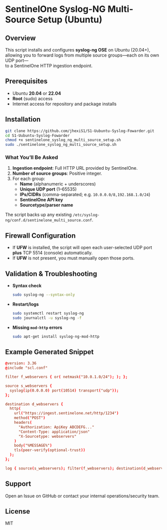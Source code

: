 # SentinelOne Syslog-NG Multi-Source Setup (Ubuntu)

## Overview
This script installs and configures **syslog-ng OSE** on Ubuntu (20.04+),  
allowing you to forward logs from multiple source groups—each on its own UDP port—  
to a SentinelOne HTTP ingestion endpoint.

## Prerequisites
- Ubuntu **20.04** or **22.04**  
- **Root** (sudo) access  
- Internet access for repository and package installs  

## Installation

```bash
git clone https://github.com/jhexiS1/S1-Uubuntu-Syslog-Fowarder.git
cd S1-Uubuntu-Syslog-Fowarder
chmod +x sentinelone_syslog_ng_multi_source_setup.sh
sudo ./sentinelone_syslog_ng_multi_source_setup.sh
```

### What You’ll Be Asked
1. **Ingestion endpoint**: Full HTTP URL provided by SentinelOne.  
2. **Number of source groups**: Positive integer.  
3. For each group:  
   - **Name** (alphanumeric + underscores)  
   - **Unique UDP port** (1–65535)  
   - **IPs/CIDRs** (comma-separated; e.g. `10.0.0.0/8,192.168.1.0/24`)  
   - **SentinelOne API key**  
   - **Sourcetype/parser name**  

The script backs up any existing `/etc/syslog-ng/conf.d/sentinelone_multi_source.conf`.

## Firewall Configuration
- If **UFW** is installed, the script will open each user-selected UDP port **plus** TCP 5514 (console) automatically.  
- If **UFW** is not present, you must manually open those ports.

## Validation & Troubleshooting

- **Syntax check**  
  ```bash
  sudo syslog-ng --syntax-only
  ```
- **Restart/logs**  
  ```bash
  sudo systemctl restart syslog-ng
  sudo journalctl -u syslog-ng -f
  ```
- **Missing `mod-http` errors**  
  ```bash
  sudo apt-get install syslog-ng-mod-http
  ```

## Example Generated Snippet

```conf
@version: 3.36
@include "scl.conf"

filter f_webservers { or( netmask("10.0.1.0/24"); ); };

source s_webservers {
  syslog(ip(0.0.0.0) port(10514) transport("udp"));
};

destination d_webservers {
  http(
    url("https://ingest.sentinelone.net/http/1234")
    method("POST")
    headers(
      "Authorization: ApiKey ABCDEFG..."
      "Content-Type: application/json"
      "X-Sourcetype: webservers"
    )
    body("%MESSAGE%")
    tls(peer-verify(optional-trust))
  );
};

log { source(s_webservers); filter(f_webservers); destination(d_webservers); };
```

## Support
Open an Issue on GitHub or contact your internal operations/security team.

## License
MIT
